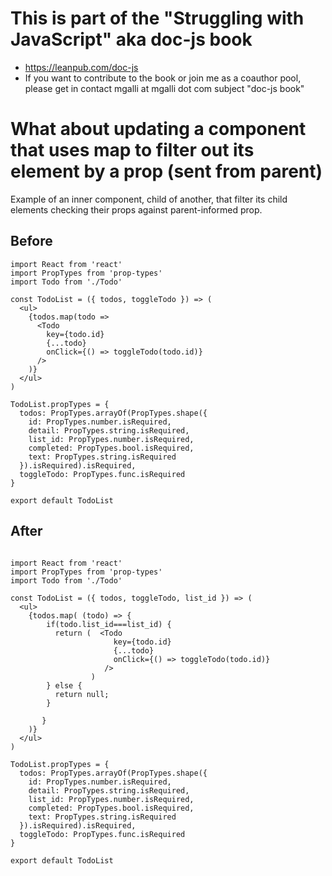 # This is part of the "Struggling with JavaScript" aka doc-js book

* https://leanpub.com/doc-js
* If you want to contribute to the book or join me as a coauthor pool, please get in contact mgalli at mgalli dot com subject "doc-js book"

# What about updating a component that uses map to filter out its element by a prop (sent from parent) 

Example of an inner component, child of another, that filter its child elements checking their props against parent-informed prop.

## Before

```
import React from 'react'
import PropTypes from 'prop-types'
import Todo from './Todo'

const TodoList = ({ todos, toggleTodo }) => (
  <ul>
    {todos.map(todo =>
      <Todo
        key={todo.id}
        {...todo}
        onClick={() => toggleTodo(todo.id)}
      />
    )}
  </ul>
)

TodoList.propTypes = {
  todos: PropTypes.arrayOf(PropTypes.shape({
    id: PropTypes.number.isRequired,
    detail: PropTypes.string.isRequired,
    list_id: PropTypes.number.isRequired,
    completed: PropTypes.bool.isRequired,
    text: PropTypes.string.isRequired
  }).isRequired).isRequired,
  toggleTodo: PropTypes.func.isRequired
}

export default TodoList

```

## After

```

import React from 'react'
import PropTypes from 'prop-types'
import Todo from './Todo'

const TodoList = ({ todos, toggleTodo, list_id }) => (
  <ul>
    {todos.map( (todo) => {
        if(todo.list_id===list_id) {
          return (  <Todo
                       key={todo.id}
                       {...todo}
                       onClick={() => toggleTodo(todo.id)}
                     />
                  )
        } else {
          return null;
        }

       }
    )}
  </ul>
)

TodoList.propTypes = {
  todos: PropTypes.arrayOf(PropTypes.shape({
    id: PropTypes.number.isRequired,
    detail: PropTypes.string.isRequired,
    list_id: PropTypes.number.isRequired,
    completed: PropTypes.bool.isRequired,
    text: PropTypes.string.isRequired
  }).isRequired).isRequired,
  toggleTodo: PropTypes.func.isRequired
}

export default TodoList

```
